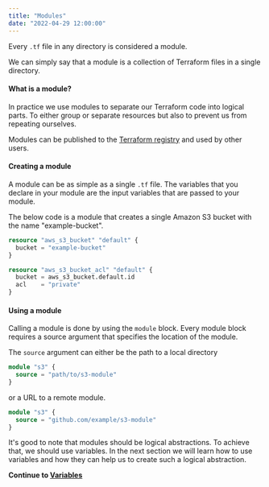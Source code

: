 ```yaml
---
title: "Modules"
date: "2022-04-29 12:00:00"
---
```


Every `.tf` file in any directory is considered a module.

We can simply say that a module is a collection of Terraform files in a single directory. 

#### What is a module?

In practice we use modules to separate our Terraform code into logical parts. To either group or separate resources but also to prevent us from repeating ourselves.

Modules can be published to the [Terraform registry](https://registry.terraform.io/browse/modules) and used by other users.

#### Creating a module

A module can be as simple as a single `.tf` file. The variables that you declare in your module are the input variables that are passed to your module.

The below code is a module that creates a single Amazon S3 bucket with the name "example-bucket".

```terraform
resource "aws_s3_bucket" "default" {
  bucket = "example-bucket"
}

resource "aws_s3_bucket_acl" "default" {
  bucket = aws_s3_bucket.default.id
  acl    = "private"
}
```

#### Using a module

Calling a module is done by using the `module` block. Every module block requires a source argument that specifies the location of the module.

The `source` argument can either be the path to a local directory

```terraform
module "s3" {
  source = "path/to/s3-module"
}
```

or a URL to a remote module.

```terraform
module "s3" {
  source = "github.com/example/s3-module"
}
```

It's good to note that modules should be logical abstractions. To achieve that, we should use variables. In the next section we will learn how to use variables and how they can help us to create such a logical abstraction.

**Continue to [Variables](../variables)**
